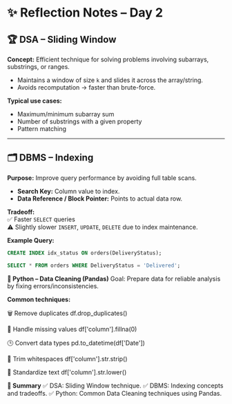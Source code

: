 # ✨ Reflection Notes – Day 2

## 🏆 DSA – Sliding Window

**Concept:** Efficient technique for solving problems involving subarrays, substrings, or ranges.

- Maintains a window of size `k` and slides it across the array/string.
- Avoids recomputation → faster than brute-force.

**Typical use cases:**

- Maximum/minimum subarray sum  
- Number of substrings with a given property  
- Pattern matching  

---

## 🗂️ DBMS – Indexing

**Purpose:** Improve query performance by avoiding full table scans.

- **Search Key:** Column value to index.
- **Data Reference / Block Pointer:** Points to actual data row.

**Tradeoff:**  
✅ Faster `SELECT` queries  
⚠️ Slightly slower `INSERT`, `UPDATE`, `DELETE` due to index maintenance.

**Example Query:**
```sql
CREATE INDEX idx_status ON orders(DeliveryStatus);
```
```sql
SELECT * FROM orders WHERE DeliveryStatus = 'Delivered';
```

**🐍 Python – Data Cleaning (Pandas)**
Goal: Prepare data for reliable analysis by fixing errors/inconsistencies.

**Common techniques:**

🗑️ Remove duplicates
df.drop_duplicates()

🧮 Handle missing values
df['column'].fillna(0)

🕒 Convert data types
pd.to_datetime(df['Date'])

🧹 Trim whitespaces
df['column'].str.strip()

🔡 Standardize text
df['column'].str.lower()

**📝 Summary**
✅ DSA: Sliding Window technique.
✅ DBMS: Indexing concepts and tradeoffs.
✅ Python: Common Data Cleaning techniques using Pandas.
